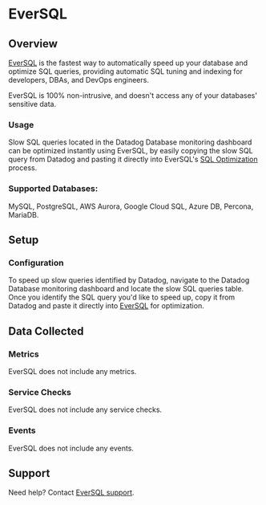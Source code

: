 # EverSQL

## Overview

[EverSQL][1] is the fastest way to automatically speed up your database and optimize SQL queries, providing automatic SQL tuning and indexing for developers, DBAs, and DevOps engineers.

EverSQL is 100% non-intrusive, and doesn't access any of your databases' sensitive data.

### Usage

Slow SQL queries located in the Datadog Database monitoring dashboard can be optimized instantly using EverSQL, by easily copying the slow SQL query from Datadog and pasting it directly into EverSQL's [SQL Optimization][2] process.

### Supported Databases: 
MySQL, PostgreSQL, AWS Aurora, Google Cloud SQL, Azure DB, Percona, MariaDB.

## Setup

### Configuration
To speed up slow queries identified by Datadog, navigate to the Datadog Database monitoring dashboard and locate the slow SQL queries table. Once you identify the SQL query you'd like to speed up, copy it from Datadog and paste it directly into [EverSQL][2] for optimization.

## Data Collected

### Metrics

EverSQL does not include any metrics.

### Service Checks

EverSQL does not include any service checks.

### Events

EverSQL does not include any events.

## Support

Need help? Contact [EverSQL support][3].

[1]: https://www.eversql.com/
[2]: https://www.eversql.com/sql-query-optimizer/ 
[3]: https://eversql.freshdesk.com/support/tickets/new 
